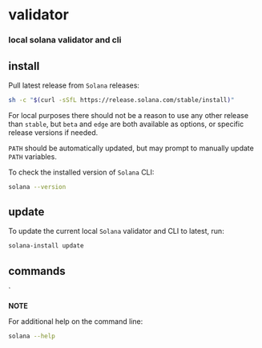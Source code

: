 # validator

### local solana validator and cli


## install

Pull latest release from `Solana` releases:
```bash
sh -c "$(curl -sSfL https://release.solana.com/stable/install)"
```

For local purposes there should not be a reason to use any other release than `stable`, but `beta` and `edge` are both available as options, or specific release versions if needed.

`PATH` should be automatically updated, but may prompt to manually update `PATH` variables.

To check the installed version of `Solana` CLI:
```bash
solana --version
```


## update

To update the current local `Solana` validator and CLI to latest, run:
```bash
solana-install update
```


## commands

`


**NOTE**

For additional help on the command line:
```bash
solana --help
```